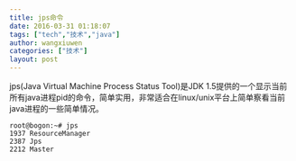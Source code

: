 ```yaml
---
title: jps命令
date: 2016-03-31 01:18:07
tags: ["tech","技术","java"]
author: wangxiuwen
categories: ["技术"]
layout: post
---
```


jps(Java Virtual Machine Process Status Tool)是JDK 1.5提供的一个显示当前所有java进程pid的命令，简单实用，非常适合在linux/unix平台上简单察看当前java进程的一些简单情况。

	root@bogon:~# jps
	1937 ResourceManager
	2387 Jps
	2212 Master